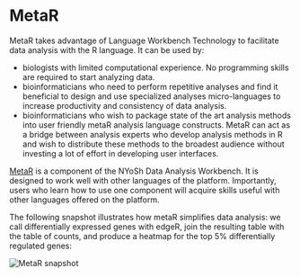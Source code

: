 # MetaR
MetaR takes advantage of Language Workbench Technology to facilitate data analysis with the R language. It can be used by:

* biologists with limited computational experience. No programming skills are required to start analyzing data.
* bioinformaticians who need to perform repetitive analyses and find it beneficial to design and use specialized analyses micro-languages to increase productivity and consistency of data analysis.
* bioinformaticians who wish to package state of the art analysis methods into user friendly metaR analysis language constructs. MetaR can act as a bridge between analysis experts who develop analysis methods in R and wish to distribute these methods to the broadest audience without investing a lot of effort in developing user interfaces.

[MetaR](http://MetaR.campagnelab.org/) is a component of the NYoSh Data Analysis Workbench. It is designed to work well with other languages of the platform. Importantly, users who learn how to use one component will acquire skills useful with other languages offered on the platform.

The following snapshot illustrates how metaR simplifies data analysis: we call differentially expressed genes with edgeR, join the resulting table with the table of counts, and produce a heatmap for the top 5% differentially regulated genes:

![MetaR snapshot](http://campagnelab.org/files/WorkFlow_-_HTAnalysis_-____MPSProjects_git_metar__-_JetBrains_MPS__MPS__MPS-135_1462-950x1024.png)

